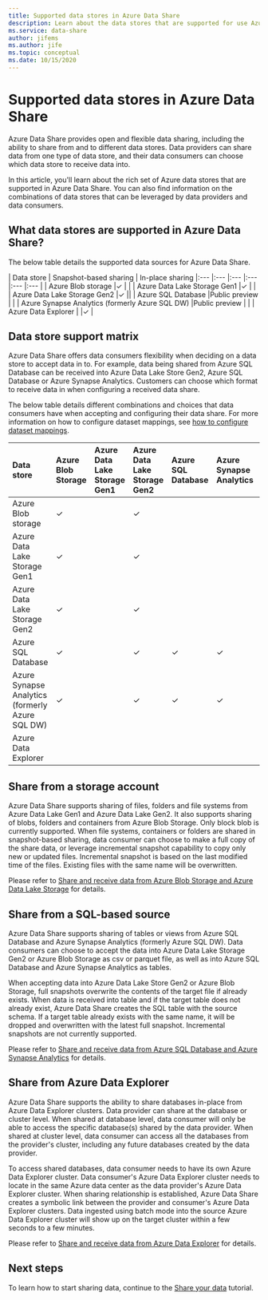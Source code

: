 ```yaml
---
title: Supported data stores in Azure Data Share
description: Learn about the data stores that are supported for use Azure Data Share.
ms.service: data-share
author: jifems
ms.author: jife
ms.topic: conceptual
ms.date: 10/15/2020
---
```

# Supported data stores in Azure Data Share

Azure Data Share provides open and flexible data sharing, including the ability to share from and to different data stores. Data providers can share data from one type of data store, and their data consumers can choose which data store to receive data into. 

In this article, you'll learn about the rich set of Azure data stores that are supported in Azure Data Share. You can also find information on the combinations of data stores that can be leveraged by data providers and data consumers. 

## What data stores are supported in Azure Data Share? 

The below table details the supported data sources for Azure Data Share. 

| Data store | Snapshot-based sharing | In-place sharing 
|:--- |:--- |:--- |:--- |:--- |:--- |
| Azure Blob storage |✓ | |
| Azure Data Lake Storage Gen1 |✓ | |
| Azure Data Lake Storage Gen2 |✓ ||
| Azure SQL Database |Public preview | |
| Azure Synapse Analytics (formerly Azure SQL DW) |Public preview | |
| Azure Data Explorer | |✓ |

## Data store support matrix

Azure Data Share offers data consumers flexibility when deciding on a data store to accept data in to. For example, data being shared from Azure SQL Database can be received into Azure Data Lake Store Gen2, Azure SQL Database or Azure Synapse Analytics. Customers can choose which format to receive data in when configuring a received data share. 

The below table details different combinations and choices that data consumers have when accepting and configuring their data share. For more information on how to configure dataset mappings, see [how to configure dataset mappings](how-to-configure-mapping.md).

| Data store | Azure Blob Storage | Azure Data Lake Storage Gen1 | Azure Data Lake Storage Gen2 | Azure SQL Database | Azure Synapse Analytics | Azure Data Explorer
|:--- |:--- |:--- |:--- |:--- |:--- |:--- |
| Azure Blob storage | ✓ || ✓ ||
| Azure Data Lake Storage Gen1 | ✓ | | ✓ ||
| Azure Data Lake Storage Gen2 | ✓ | | ✓ ||
| Azure SQL Database | ✓ | | ✓ | ✓ | ✓ ||
| Azure Synapse Analytics (formerly Azure SQL DW) | ✓ | | ✓ | ✓ | ✓ ||
| Azure Data Explorer |||||| ✓ |

## Share from a storage account
Azure Data Share supports sharing of files, folders and file systems from Azure Data Lake Gen1 and Azure Data Lake Gen2. It also supports sharing of blobs, folders and containers from Azure Blob Storage. Only block blob is currently supported. When file systems, containers or folders are shared in snapshot-based sharing, data consumer can choose to make a full copy of the share data, or leverage incremental snapshot capability to copy only new or updated files. Incremental snapshot is based on the last modified time of the files. Existing files with the same name will be overwritten.

Please refer to [Share and receive data from Azure Blob Storage and Azure Data Lake Storage](how-to-share-from-storage.md) for details.

## Share from a SQL-based source
Azure Data Share supports sharing of tables or views from Azure SQL Database and Azure Synapse Analytics (formerly Azure SQL DW). Data consumers can choose to accept the data into Azure Data Lake Storage Gen2 or Azure Blob Storage as csv or parquet file, as well as into Azure SQL Database and Azure Synapse Analytics as tables.

When accepting data into Azure Data Lake Store Gen2 or Azure Blob Storage, full snapshots overwrite the contents of the target file if already exists.
When data is received into table and if the target table does not already exist, Azure Data Share creates the SQL table with the source schema. If a target table already exists with the same name, it will be dropped and overwritten with the latest full snapshot. Incremental snapshots are not currently supported.

Please refer to [Share and receive data from Azure SQL Database and Azure Synapse Analytics](how-to-share-from-sql.md) for details.

## Share from Azure Data Explorer
Azure Data Share supports the ability to share databases in-place from Azure Data Explorer clusters. Data provider can share at the database or cluster level. When shared at database level, data consumer will only be able to access the specific database(s) shared by the data provider. When shared at cluster level, data consumer can access all the databases from the provider's cluster, including any future databases created by the data provider.

To access shared databases, data consumer needs to have its own Azure Data Explorer cluster. Data consumer's Azure Data Explorer cluster needs to locate in the same Azure data center as the data provider's Azure Data Explorer cluster. When sharing relationship is established, Azure Data Share creates a symbolic link between the provider and consumer's Azure Data Explorer clusters. Data ingested using batch mode into the source Azure Data Explorer cluster will show up on the target cluster within a few seconds to a few minutes.

Please refer to [Share and receive data from Azure Data Explorer](/azure/data-explorer/data-share) for details. 

## Next steps

To learn how to start sharing data, continue to the [Share your data](share-your-data.md) tutorial.
